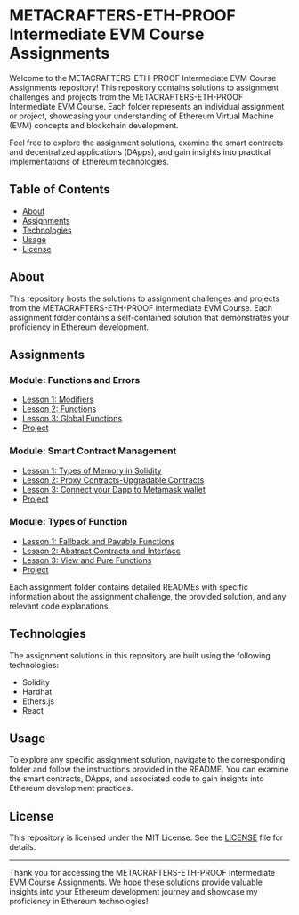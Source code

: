 # METACRAFTERS-ETH-PROOF Intermediate EVM Course Assignments

Welcome to the METACRAFTERS-ETH-PROOF Intermediate EVM Course Assignments repository! This repository contains solutions to assignment challenges and projects from the METACRAFTERS-ETH-PROOF Intermediate EVM Course. Each folder represents an individual assignment or project, showcasing your understanding of Ethereum Virtual Machine (EVM) concepts and blockchain development.

Feel free to explore the assignment solutions, examine the smart contracts and decentralized applications (DApps), and gain insights into practical implementations of Ethereum technologies.

## Table of Contents

- [About](#about)
- [Assignments](#assignments)
- [Technologies](#technologies)
- [Usage](#usage)
- [License](#license)

## About

This repository hosts the solutions to assignment challenges and projects from the METACRAFTERS-ETH-PROOF Intermediate EVM Course. Each assignment folder contains a self-contained solution that demonstrates your proficiency in Ethereum development.

## Assignments

### Module: Functions and Errors

- [Lesson 1: Modifiers](./Module%3A%20Functions%20and%20Errors/Lesson%201%3A%20Modifiers)
- [Lesson 2: Functions](./Module%3A%20Functions%20and%20Errors/Lesson%202%3A%20Functions)
- [Lesson 3: Global Functions](./Module%3A%20Functions%20and%20Errors/Lesson%204%3A%20Global%20Functions)
- [Project](./Module%3A%20Functions%20and%20Errors/Project)

### Module: Smart Contract Management

- [Lesson 1: Types of Memory in Solidity](./Module%3A%20Smart%20Contract%20Management/Lesson%201%3A%20Types%20of%20Memory%20in%20Solidity)
- [Lesson 2: Proxy Contracts-Upgradable Contracts](./Module%3A%20Smart%20Contract%20Management/Lesson%202%3A%20Proxy%20Contracts-Upgradable%20Contracts)
- [Lesson 3: Connect your Dapp to Metamask wallet](./Module%3A%20Smart%20Contract%20Management/Lesson%203%3A%20Connect%20your%20Dapp%20to%20Metamask%20wallet)
- [Project](./Module%3A%20Smart%20Contract%20Management/Project)

### Module: Types of Function

- [Lesson 1: Fallback and Payable Functions](./Module%3A%20Types%20of%20Function/Lesson%201%3A%20Fallback%20and%20Payable%20Functions)
- [Lesson 2: Abstract Contracts and Interface](./Module%3A%20Types%20of%20Function/Lesson%202%3A%20Abstract%20Contracts%20and%20Interface)
- [Lesson 3: View and Pure Functions](./Module%3A%20Types%20of%20Function/Lesson%203%3A%20View%20and%20Pure%20Functions)
- [Project](./Module%3A%20Types%20of%20Function/Project)

Each assignment folder contains detailed READMEs with specific information about the assignment challenge, the provided solution, and any relevant code explanations.

## Technologies

The assignment solutions in this repository are built using the following technologies:

- Solidity
- Hardhat
- Ethers.js
- React

## Usage

To explore any specific assignment solution, navigate to the corresponding folder and follow the instructions provided in the README. You can examine the smart contracts, DApps, and associated code to gain insights into Ethereum development practices.

## License

This repository is licensed under the MIT License. See the [LICENSE](LICENSE) file for details.

---

Thank you for accessing the METACRAFTERS-ETH-PROOF Intermediate EVM Course Assignments. We hope these solutions provide valuable insights into your Ethereum development journey and showcase my proficiency in Ethereum technologies!
